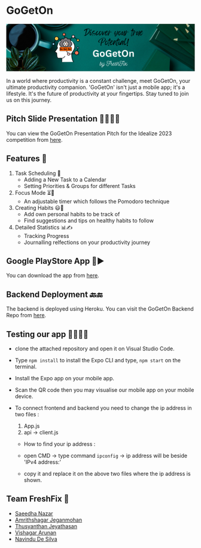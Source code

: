 # GoGetOn
<p align="center">
<!-- ![App Logo](https://github.com/Vgr20/DOit/blob/master/assets/GGOFINAL.png) -->
<!--      <img src="https://github.com/Vgr20/DOit/blob/master/assets/GGOFINAL.png"/ width=300 height=300> -->
     <img src="https://github.com/Vgr20/DOit/blob/UpDateReadMe/assets/GoGetOnBanner.png"/>
</p>

In a world where productivity is a constant challenge, meet GoGetOn, your ultimate productivity companion.
'GoGetOn' isn't just a mobile app; it's a lifestyle. It's the future of productivity at your fingertips. Stay tuned to join us on this journey.

## Pitch Slide Presentation 👩‍🏫👨‍🏫

You can view the GoGetOn Presentation Pitch for the Idealize 2023 competition from [here](https://www.canva.com/design/DAFuhPcd8f0/hsN-GSpzrVOnE8CvRpoxnw/view?utm_content=DAFuhPcd8f0&utm_campaign=designshare&utm_medium=link&utm_source=publishsharelink).

## Features 🌟
1. Task Scheduling 📅
    - Adding a New Task to a Calendar
    - Setting Priorities & Groups for different Tasks 
2. Focus Mode ⏳🎯
    - An adjustable timer which follows the Pomodoro technique
3. Creating Habits 😃🙌
    - Add own personal habits to be track of
    - Find suggestions and tips on healthy habits to follow
4. Detailed Statistics 📊✍
    - Tracking Progress 
    - Journalling relfections on your productivity journey

## Google PlayStore App 📱▶

You can download the app from [here](https://play.google.com/store/apps/details?id=com.saeedha.DOit).

## Backend Deployment 🔙🔚

The backend is deployed using Heroku. You can visit the GoGetOn Backend Repo from [here](https://github.com/Amrithshagar/GoGetOn-Backend).

## Testing our app 👩‍🔬👨‍🔬
- clone the attached repository and open it on Visual Studio Code.
- Type ```npm install``` to install the Expo CLI and type, ```npm start``` on the terminal.
- Install the Expo app on your mobile app.
- Scan the QR code then you may visualise our mobile app on your mobile device.

- To connect frontend and backend you need to change the ip address in two files :
    1. App.js
    2. api -> client.js

    - How to find your ip address :
    - open CMD -> type command ```ipconfig``` -> ip address will be beside 'IPv4 address:'

    - copy it and replace it on the above two files where the ip address is shown.
 
## Team FreshFix 🤝
- [Saeedha Nazar](https://github.com/Saeedha-N)
- [Amrithshagar Jeganmohan](https://github.com/Amrithshagar)
- [Thusyanthan Jeyathasan](https://github.com/ThusyanthanJ)
- [Vishagar Arunan](https://github.com/Vgr20)
- [Navindu De Silva](https://github.com/navindu-ds)
